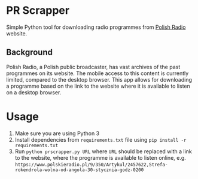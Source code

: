# PR Scrapper
Simple Python tool for downloading radio programmes from [Polish Radio](https://polskieradio.pl) website.

## Background
Polish Radio, a Polish public broadcaster, has vast archives of the past programmes on its website.
The mobile access to this content is currently limited, compared to the desktop browser.
This app allows for downloading a programme based on the link to the website where it is available to listen on a desktop browser.

# Usage
1. Make sure you are using Python 3
2. Install dependencies from `requirements.txt` file using `pip install -r requirements.txt`
3. Run `python prscrapper.py URL` where `URL` should be replaced with a link to the website, where the programme is available to listen online, e.g.
`https://www.polskieradio.pl/9/350/Artykul/2457622,Strefa-rokendrola-wolna-od-angola-30-stycznia-godz-0200`